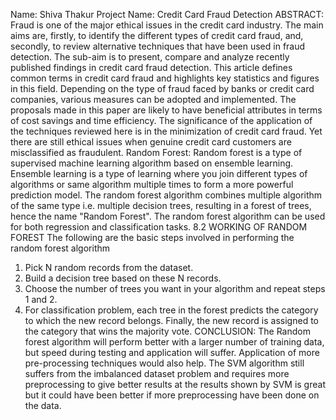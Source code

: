 Name: Shiva Thakur
Project Name: Credit Card Fraud Detection
ABSTRACT: Fraud is one of the major ethical issues in the credit card industry. The main aims are, firstly, to identify the different types of credit card fraud, and, secondly, to review alternative techniques that have been used in fraud detection. The sub-aim is to present, compare and analyze recently published findings in credit card fraud detection. This article defines common terms in credit card fraud and highlights key statistics and figures in this field. Depending on the type of fraud faced by banks or credit card companies, various measures can be adopted and implemented. The proposals made in this paper are likely to have beneficial attributes in terms of cost savings and time efficiency. The significance of the application of the techniques reviewed here is in the minimization of credit card fraud. Yet there are still ethical issues when genuine credit card customers are misclassified as fraudulent.
Random Forest:  Random forest is a type of supervised machine learning algorithm based on ensemble learning. Ensemble learning is a type of learning where you join different types of algorithms or same algorithm multiple times to form a more powerful prediction model. The random forest algorithm combines multiple algorithm of the same type i.e. multiple decision trees, resulting in a forest of trees, hence the name "Random Forest". 
The random forest algorithm can be used for both regression and classification tasks. 8.2 WORKING OF RANDOM FOREST The following are the basic steps involved in performing the random forest algorithm 
1. Pick N random records from the dataset. 
2. Build a decision tree based on these N records. 
3. Choose the number of trees you want in your algorithm and repeat steps 1 and 2. 
4. For classification problem, each tree in the forest predicts the category to which the new record belongs. Finally, the new record is assigned to the category that wins the majority vote.
CONCLUSION:
The Random forest algorithm will perform better with a larger number of training data, but speed during testing and application will suffer. Application of more pre-processing techniques would also help. The SVM algorithm still suffers from the imbalanced dataset problem and requires more preprocessing to give better results at the results shown by SVM is great but it could have been better if more preprocessing have been done on the data.

